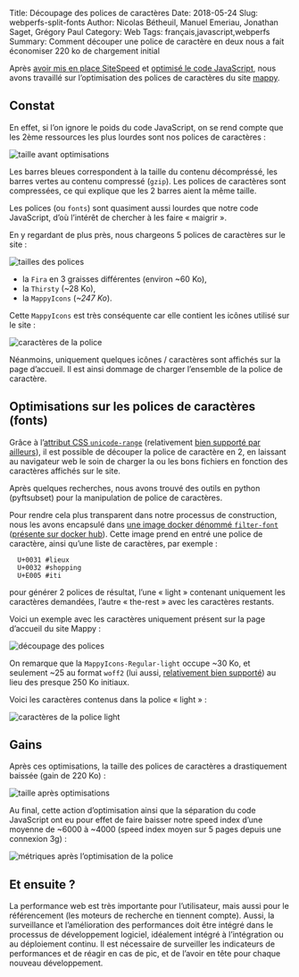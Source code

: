 Title: Découpage des polices de caractères
Date: 2018-05-24
Slug: webperfs-split-fonts
Author: Nicolas Bétheuil, Manuel Emeriau, Jonathan Saget, Grégory Paul
Category: Web
Tags: français,javascript,webperfs
Summary: Comment découper une police de caractère en deux nous a fait économiser 220 ko de chargement initial

Après [avoir mis en place SiteSpeed](web-perfs-site-speed.html) et [optimisé le code JavaScript](web-perfs-webpack), nous avons travaillé sur l’optimisation des polices de caractères du site [mappy](https://fr.mappy.com/).


## Constat

En effet, si l’on ignore le poids du code JavaScript, on se rend compte que les 2ème ressources les plus lourdes sont nos polices de caractères :

![taille avant optimisations](images/web/webperfs/size-before-font.png)

Les barres bleues correspondent à la taille du contenu décompréssé, les barres vertes au contenu compressé (`gzip`).
Les polices de caractères sont compressées, ce qui explique que les 2 barres aient la même taille.

Les polices (ou `fonts`) sont quasiment aussi lourdes que notre code JavaScript, d’où l’intérêt de chercher à les faire « maigrir ».

En y regardant de plus près, nous chargeons 5 polices de caractères sur le site :

![tailles des polices](images/web/webperfs/fonts-size-prod.png)

 - la `Fira` en 3 graisses différentes (environ ~60 Ko),
 - la `Thirsty` (~28 Ko),
 - la `MappyIcons` (*~247 Ko*).

Cette `MappyIcons` est très conséquente car elle contient les icônes utilisé sur le site :

![caractères de la police](images/web/webperfs/MappyIcons.png)

Néanmoins, uniquement quelques icônes / caractères sont affichés sur la page d’accueil. Il est ainsi dommage de charger l’ensemble de la police de caractère.

## Optimisations sur les polices de caractères (fonts)

Grâce à l’[attribut CSS `unicode-range`](https://developer.mozilla.org/en-US/docs/Web/CSS/%40font-face/unicode-range) (relativement [bien supporté par ailleurs](https://caniuse.com/#search=unicode-range)), il est possible de découper la police de caractère en 2, en laissant au navigateur web le soin de charger la ou les bons fichiers en fonction des caractères affichés sur le site.

Après quelques recherches, nous avons trouvé des outils en python (pyftsubset) pour la manipulation de police de caractères.

Pour rendre cela plus transparent dans notre processus de construction, nous les avons encapsulé dans [une image docker dénommé `filter-font`](https://github.com/Mappy/filter-font) ([présente sur docker hub](https://hub.docker.com/r/mappydt/filter-font/)).
Cette image prend en entré une police de caractère, ainsi qu’une liste de caractères, par exemple :

```
  U+0031 #lieux
  U+0032 #shopping
  U+E005 #iti
```

pour générer 2 polices de résultat, l’une « light » contenant uniquement les caractères demandées, l’autre « the-rest » avec les caractères restants.

Voici un exemple avec les caractères uniquement présent sur la page d’accueil du site Mappy :

![découpage des polices](images/web/webperfs/splitted-fonts.png)

On remarque que la `MappyIcons-Regular-light` occupe ~30 Ko, et seulement ~25 au format `woff2` (lui aussi, [relativement bien supporté](https://caniuse.com/#search=woff2)) au lieu des presque 250 Ko initiaux.

Voici les caractères contenus dans la police « light » :

![caractères de la police light](images/web/webperfs/mappyfont-light.png)


## Gains

Après ces optimisations, la taille des polices de caractères a drastiquement baissée (gain de 220 Ko) :

![taille après optimisations](images/web/webperfs/size-after-font.png)

Au final, cette action d’optimisation ainsi que la séparation du code JavaScript ont eu pour effet de faire baisser notre speed index d’une moyenne de ~6000 à ~4000 (speed index moyen sur 5 pages depuis une connexion 3g) :

![métriques après l’optimisation de la police](images/web/webperfs/after-font-optim.png)

## Et ensuite ?

La performance web est très importante pour l’utilisateur, mais aussi pour le référencement (les moteurs de recherche en tiennent compte).
Aussi, la surveillance et l’amélioration des performances doit être intégré dans le processus de développement logiciel, idéalement intégré à l’intégration ou au déploiement continu.
Il est nécessaire de surveiller les indicateurs de performances et de réagir en cas de pic, et de l’avoir en tête pour chaque nouveau développement.


